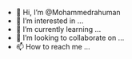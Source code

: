 - 👋 Hi, I’m @Mohammedrahuman
- 👀 I’m interested in ...
- 🌱 I’m currently learning ...
- 💞️ I’m looking to collaborate on ...
- 📫 How to reach me ...

<!---
Mohammedrahuman/Mohammedrahuman is a ✨ special ✨ repository because its `README.md` (this file) appears on your GitHub profile.
You can click the Preview link to take a look at your changes.
--->
